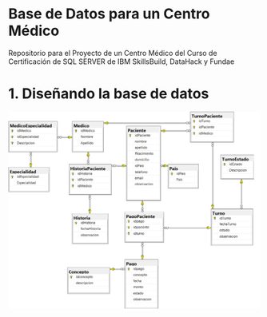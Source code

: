 # Base de Datos para un Centro Médico
Repositorio para el Proyecto de un Centro Médico del Curso de Certificación de SQL SERVER de IBM SkillsBuild, DataHack y Fundae
# 1. Diseñando la base de datos
![Diagrama de la base de datos](images/CentroMedico.png)
